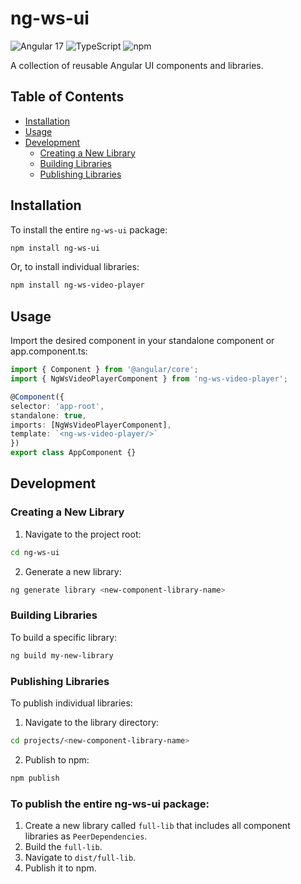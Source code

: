# ng-ws-ui

![Angular 17](https://img.shields.io/badge/Angular%2017-DD0031?style=for-the-badge&logo=angular&logoColor=white)
![TypeScript](https://img.shields.io/badge/TypeScript-007ACC?style=for-the-badge&logo=typescript&logoColor=white)
![npm](https://img.shields.io/badge/npm-CB3837?style=for-the-badge&logo=npm&logoColor=white)

A collection of reusable Angular UI components and libraries.

## Table of Contents

- [Installation](#installation)
- [Usage](#usage)
- [Development](#development)
  - [Creating a New Library](#creating-a-new-library)
  - [Building Libraries](#building-libraries)
  - [Publishing Libraries](#publishing-libraries)

## Installation

To install the entire `ng-ws-ui` package:

```bash
npm install ng-ws-ui
```

Or, to install individual libraries:
```bash
npm install ng-ws-video-player
```

## Usage

Import the desired component in your standalone component or app.component.ts:

```typescript
import { Component } from '@angular/core';
import { NgWsVideoPlayerComponent } from 'ng-ws-video-player';

@Component({
selector: 'app-root',
standalone: true,
imports: [NgWsVideoPlayerComponent],
template: `<ng-ws-video-player/>`
})
export class AppComponent {}
```

## Development

### Creating a New Library
1. Navigate to the project root:
```bash
cd ng-ws-ui
```

2. Generate a new library:
```bash
ng generate library <new-component-library-name>
```
### Building Libraries
To build a specific library:
```bash
ng build my-new-library
```

### Publishing Libraries
To publish individual libraries:

1. Navigate to the library directory:
```bash
cd projects/<new-component-library-name>
```

2. Publish to npm:
```bash
npm publish
```

### To publish the entire ng-ws-ui package:

1. Create a new library called `full-lib` that includes all component libraries as `PeerDependencies`.
2. Build the `full-lib`.
3. Navigate to `dist/full-lib`.
4. Publish it to npm.
